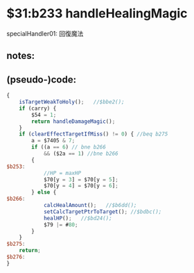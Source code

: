 ﻿
# $31:b233 handleHealingMagic	

<summary>specialHandler01: 回復魔法</summary>

## notes:

## (pseudo-)code:
```js
{
	isTargetWeakToHoly();	//$bbe2();
	if (carry) {
		$54 = 1;
		return handleDamageMagic();
	}
	if (clearEffectTargetIfMiss() != 0) { //beq b275
		a = $7405 & 7;
		if ((a == 6) // bne b266
			&& ($2a == 1) //bne b266
		{
$b253:
			//HP = maxHP
			$70[y = 3] = $70[y = 5];
			$70[y = 4] = $70[y = 6];
		} else {
$b266:
			calcHealAmount();	//$b6dd();
			setCalcTargetPtrToTarget();	//$bdbc();
			healHP();	//$bd24();
			$79 |= #80;
		}
	}
$b275:
	return;
$b276:
}
```



